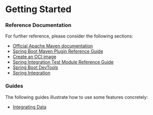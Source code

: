 # Getting Started

### Reference Documentation

For further reference, please consider the following sections:

* [Official Apache Maven documentation](https://maven.apache.org/guides/index.html)
* [Spring Boot Maven Plugin Reference Guide](https://docs.spring.io/spring-boot/docs/3.1.4/maven-plugin/reference/html/)
* [Create an OCI image](https://docs.spring.io/spring-boot/docs/3.1.4/maven-plugin/reference/html/#build-image)
* [Spring Integration Test Module Reference Guide](https://docs.spring.io/spring-integration/reference/html/testing.html)
* [Spring Boot DevTools](https://docs.spring.io/spring-boot/docs/3.1.4/reference/htmlsingle/index.html#using.devtools)
* [Spring Integration](https://docs.spring.io/spring-boot/docs/3.1.4/reference/htmlsingle/index.html#messaging.spring-integration)

### Guides

The following guides illustrate how to use some features concretely:

* [Integrating Data](https://spring.io/guides/gs/integration/)

